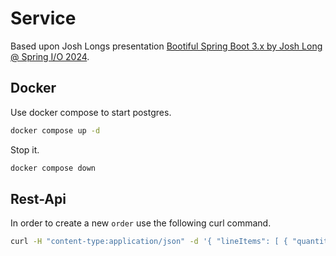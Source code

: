 # Service

Based upon Josh Longs presentation [Bootiful Spring Boot 3.x by Josh Long @ Spring I/O 2024](https://www.youtube.com/watch?v=2Aa5uQozbJQ).

## Docker

Use docker compose to start postgres.

```bash
docker compose up -d
```

Stop it.

```bash
docker compose down
```

## Rest-Api

In order to create a new `order` use the following curl command.

```bash
curl -H "content-type:application/json" -d '{ "lineItems": [ { "quantity":2, "product":42}]}' -XPOST http://localhost:8080/orders
```